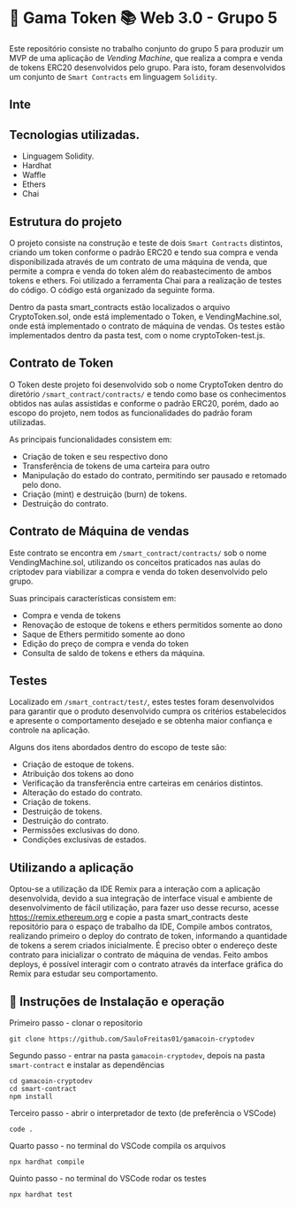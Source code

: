 # 🏦 Gama Token 📚 Web 3.0 - Grupo 5

Este repositório consiste no trabalho conjunto do grupo 5 para produzir um MVP de uma aplicação de _Vending Machine_, que realiza a compra e venda de tokens ERC20 desenvolvidos pelo grupo. Para isto, foram desenvolvidos um conjunto de  `Smart Contracts` em linguagem `Solidity`.

## Inte

## Tecnologias utilizadas.
* Linguagem Solidity.
* Hardhat
* Waffle
* Ethers
* Chai

## Estrutura do projeto

O projeto consiste na construção e teste de dois `Smart Contracts` distintos, criando um token conforme o padrão ERC20 e tendo sua compra e venda disponibilizada através de um contrato de uma máquina de venda, que permite a compra e venda do token além do reabastecimento de ambos tokens e ethers. Foi utilizado a ferramenta Chai para a realização de testes do código. O código está organizado da seguinte forma.

Dentro da pasta smart_contracts estão localizados o arquivo CryptoToken.sol, onde está implementado o Token, e VendingMachine.sol, onde está implementado o contrato de máquina de vendas. Os testes estão implementados dentro da pasta test, com o nome cryptoToken-test.js.

## Contrato de Token
O Token deste projeto foi desenvolvido sob o nome CryptoToken dentro do diretório `/smart_contract/contracts/` e tendo como base os conhecimentos obtidos nas aulas assistidas e conforme o padrão ERC20, porém, dado ao escopo do projeto, nem todos as funcionalidades do padrão foram utilizadas. 

As principais funcionalidades consistem em:

* Criação de token e seu respectivo dono
* Transferência de tokens de uma carteira para outro
* Manipulação do estado do contrato, permitindo ser pausado e retomado pelo dono.
* Criação (mint) e destruição (burn) de tokens.
* Destruição do contrato.

## Contrato de Máquina de vendas
Este contrato se encontra  em `/smart_contract/contracts/` sob o nome VendingMachine.sol, utilizando os conceitos praticados nas aulas do criptodev para viabilizar a compra e venda do token desenvolvido pelo grupo.

Suas principais características consistem em:

* Compra e venda de tokens
* Renovação de estoque de tokens e ethers permitidos somente ao dono
* Saque de Ethers permitido somente ao dono
* Edição do preço de compra e venda  do token
* Consulta de saldo de tokens e ethers da máquina.
## Testes

Localizado em `/smart_contract/test/`, estes testes foram desenvolvidos para garantir que o produto desenvolvido cumpra os critérios estabelecidos e apresente o comportamento desejado e se obtenha maior confiança e controle na aplicação. 

Alguns dos itens abordados dentro do escopo de teste são:

* Criação de estoque de tokens.
* Atribuição dos tokens ao dono
* Verificação da transferência entre carteiras em cenários distintos.
* Alteração do estado do contrato.
* Criação de tokens.
* Destruição de tokens.
* Destruição do contrato.
* Permissões exclusivas do dono.
* Condições exclusivas de estados.

## Utilizando a aplicação
Optou-se a utilização da IDE Remix para a interação com a aplicação desenvolvida, devido a sua integração de interface visual e ambiente de desenvolvimento de fácil utilização, para fazer uso desse recurso, acesse  https://remix.ethereum.org e copie a pasta smart_contracts deste repositório para o espaço de trabalho da IDE, Compile ambos contratos, realizando primeiro o deploy do contrato de token, informando a quantidade de tokens a serem criados inicialmente. É preciso obter o endereço deste contrato para inicializar o contrato de máquina de vendas. Feito ambos deploys, é possível interagir com o contrato através da interface gráfica do Remix para estudar seu comportamento.

## 🚀 Instruções de Instalação e operação
Primeiro passo - clonar o repositorio
```shell
git clone https://github.com/SauloFreitas01/gamacoin-cryptodev
```

Segundo passo - entrar na pasta ```gamacoin-cryptodev```, depois na pasta ```smart-contract``` e instalar as dependências
```shell
cd gamacoin-cryptodev
cd smart-contract
npm install 
```

Terceiro passo - abrir o interpretador de texto (de preferência o VSCode)
```shell
code .
```

Quarto passo - no terminal do VSCode compila os arquivos
```shell
npx hardhat compile
```

Quinto passo - no terminal do VSCode rodar os testes
```shell
npx hardhat test
```

